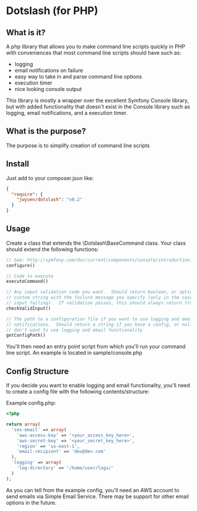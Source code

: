 # Dotslash (for PHP) 

## What is it?
A php library that allows you to make command line scripts quickly in PHP with
conveniences that most command line scripts should have such as: 
- logging
- email notifications on failure
- easy way to take in and parse command line options
- execution timer
- nice looking console output

This library is mostly a wrapper over the excellent Symfony Console library, but
with added functionality that doesn't exist in the Console library such as
logging, email notifications, and a execution timer.

## What is the purpose?
The purpose is to simplify creation of command line scripts

## Install
Just add to your composer.json like:
```json
{
  "require": {
    "jwyuen/dotslash": "v0.2"
  }
}
``` 

## Usage
Create a class that extends the \Dotslash\BaseCommand class.  Your class should
extend the following functions:

```php
// See: http://symfony.com/doc/current/components/console/introduction.html
configure()

// Code to execute
executeCommand()

// Any input validation code you want.  Should return boolean, or optionally a
// custom string with the failure message you specify (only in the case of user
// input failing).  If validation passes, this should always return true.
checkValidInput()

// The path to a configuration file if you want to use logging and email
// notifications.  Should return a string if you have a config, or null if you
// don't want to use logging and email functionality
getConfigPath()
```

You'll then need an entry point script from which you'll run your command line
script.  An example is located in sample/console.php

## Config Structure
If you decide you want to enable logging and email functionality, you'll need to
create a config file with the following contents/structure:


Example config.php:
```php
<?php

return array(
  'ses-email' => array(
    'aws-access-key' => '<your_access_key_here>',
    'aws-secret-key' => '<your_secret_key_here>',
    'region' => 'us-east-1',
    'email-recipient' => 'dev@dev.com'
  ),
  'logging' => array(
    'log-directory' => '/home/user/logs/'
  )
);
```

As you can tell from the example config, you'll need an AWS account to send
emails via Simple Email Service.  There may be support for other email options
in the future.

